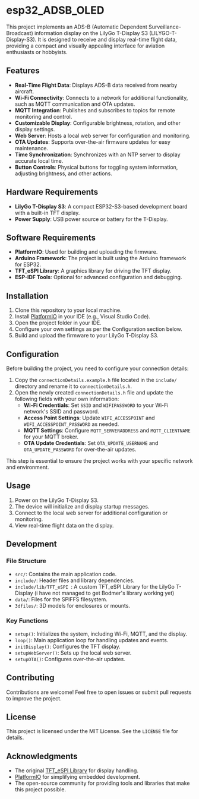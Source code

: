 # esp32_ADSB_OLED

This project implements an ADS-B (Automatic Dependent Surveillance-Broadcast) information display on the LilyGo T-Display S3 (LILYGO-T-Display-S3). It is designed to receive and display real-time flight data, providing a compact and visually appealing interface for aviation enthusiasts or hobbyists.

## Features

- **Real-Time Flight Data**: Displays ADS-B data received from nearby aircraft.
- **Wi-Fi Connectivity**: Connects to a network for additional functionality, such as MQTT communication and OTA updates.
- **MQTT Integration**: Publishes and subscribes to topics for remote monitoring and control.
- **Customizable Display**: Configurable brightness, rotation, and other display settings.
- **Web Server**: Hosts a local web server for configuration and monitoring.
- **OTA Updates**: Supports over-the-air firmware updates for easy maintenance.
- **Time Synchronization**: Synchronizes with an NTP server to display accurate local time.
- **Button Controls**: Physical buttons for toggling system information, adjusting brightness, and other actions.

## Hardware Requirements

- **LilyGo T-Display S3**: A compact ESP32-S3-based development board with a built-in TFT display.
- **Power Supply**: USB power source or battery for the T-Display.

## Software Requirements

- **PlatformIO**: Used for building and uploading the firmware.
- **Arduino Framework**: The project is built using the Arduino framework for ESP32.
- **TFT_eSPI Library**: A graphics library for driving the TFT display.
- **ESP-IDF Tools**: Optional for advanced configuration and debugging.

## Installation

1. Clone this repository to your local machine.
2. Install [PlatformIO](https://platformio.org/) in your IDE (e.g., Visual Studio Code).
3. Open the project folder in your IDE.
4. Configure your own settings as per the Configuration section below.
5. Build and upload the firmware to your LilyGo T-Display S3.

## Configuration

Before building the project, you need to configure your connection details:

1. Copy the `connectionDetails.example.h` file located in the `include/` directory and rename it to `connectionDetails.h`.
2. Open the newly created `connectionDetails.h` file and update the following fields with your own information:
   - **Wi-Fi Credentials**: Set `SSID` and `WIFIPASSWORD` to your Wi-Fi network's SSID and password.
   - **Access Point Settings**: Update `WIFI_ACCESSPOINT` and `WIFI_ACCESSPOINT_PASSWORD` as needed.
   - **MQTT Settings**: Configure `MQTT_SERVERADDRESS` and `MQTT_CLIENTNAME` for your MQTT broker.
   - **OTA Update Credentials**: Set `OTA_UPDATE_USERNAME` and `OTA_UPDATE_PASSWORD` for over-the-air updates.

This step is essential to ensure the project works with your specific network and environment.

## Usage

1. Power on the LilyGo T-Display S3.
2. The device will initialize and display startup messages.
3. Connect to the local web server for additional configuration or monitoring.
4. View real-time flight data on the display.

## Development

### File Structure

- `src/`: Contains the main application code.
- `include/`: Header files and library dependencies.
- `include/lib/TFT_eSPI `: A custom TFT_eSPI Library for the LilyGo T-Display (i have not managed to get Bodmer's library working yet)
- `data/`: Files for the SPIFFS filesystem.
- `3dfiles/`: 3D models for enclosures or mounts.

### Key Functions

- `setup()`: Initializes the system, including Wi-Fi, MQTT, and the display.
- `loop()`: Main application loop for handling updates and events.
- `initDisplay()`: Configures the TFT display.
- `setupWebServer()`: Sets up the local web server.
- `setupOTA()`: Configures over-the-air updates.

## Contributing

Contributions are welcome! Feel free to open issues or submit pull requests to improve the project.

## License

This project is licensed under the MIT License. See the `LICENSE` file for details.

## Acknowledgments

- The original [TFT_eSPI Library](https://github.com/Bodmer/TFT_eSPI) for display handling.
- [PlatformIO](https://platformio.org/) for simplifying embedded development.
- The open-source community for providing tools and libraries that make this project possible.